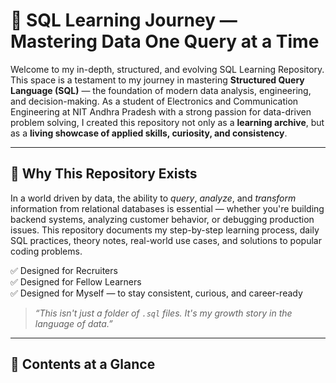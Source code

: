 # 💼 SQL Learning Journey — Mastering Data One Query at a Time

Welcome to my in-depth, structured, and evolving SQL Learning Repository. This space is a testament to my journey in mastering **Structured Query Language (SQL)** — the foundation of modern data analysis, engineering, and decision-making. As a student of Electronics and Communication Engineering at NIT Andhra Pradesh with a strong passion for data-driven problem solving, I created this repository not only as a **learning archive**, but as a **living showcase of applied skills, curiosity, and consistency**.

---

## 📌 Why This Repository Exists

In a world driven by data, the ability to *query*, *analyze*, and *transform* information from relational databases is essential — whether you're building backend systems, analyzing customer behavior, or debugging production issues. This repository documents my step-by-step learning process, daily SQL practices, theory notes, real-world use cases, and solutions to popular coding problems.

✅ Designed for Recruiters  
✅ Designed for Fellow Learners  
✅ Designed for Myself — to stay consistent, curious, and career-ready

> _“This isn't just a folder of `.sql` files. It's my growth story in the language of data.”_

---

## 📘 Contents at a Glance

